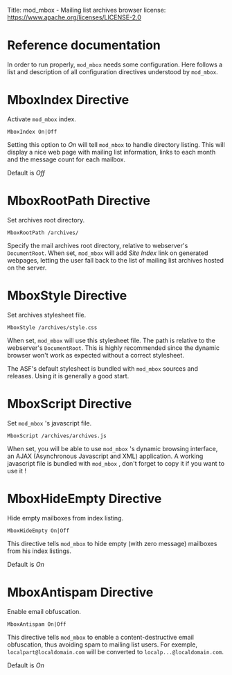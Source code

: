 Title: mod_mbox - Mailing list archives browser
license: https://www.apache.org/licenses/LICENSE-2.0

# Reference documentation #

In order to run properly, `mod_mbox` needs some configuration. Here follows
a list and description of all configuration directives understood by
`mod_mbox`.

# MboxIndex Directive #

Activate `mod_mbox` index.

    MboxIndex On|Off

Setting this option to *On* will tell `mod_mbox` to handle directory
listing. This will display a nice web page with mailing list information,
links to each month and the message count for each mailbox.

Default is *Off* 

# MboxRootPath Directive #

Set archives root directory.

    MboxRootPath /archives/

Specify the mail archives root directory, relative to webserver's
`DocumentRoot`. When set, `mod_mbox` will add *Site Index* link on
generated webpages, letting the user fall back to the list of mailing list
archives hosted on the server.

# MboxStyle Directive #

Set archives stylesheet file.

    MboxStyle /archives/style.css

When set, `mod_mbox` will use this stylesheet file. The path is relative to
the webserver's `DocumentRoot`. This is highly recommended since the
dynamic browser won't work as expected without a correct stylesheet.

The ASF's default stylesheet is bundled with `mod_mbox` sources and
releases. Using it is generally a good start.

# MboxScript Directive #

Set `mod_mbox` 's javascript file.

    MboxScript /archives/archives.js

When set, you will be able to use `mod_mbox` 's dynamic browsing interface,
an AJAX (Asynchronous Javascript and XML) application. A working javascript
file is bundled with `mod_mbox` , don't forget to copy it if you want to
use it !

# MboxHideEmpty Directive #

Hide empty mailboxes from index listing.

    MboxHideEmpty On|Off

This directive tells `mod_mbox` to hide empty (with zero message) mailboxes
from his index listings.

Default is *On* 

# MboxAntispam Directive #

Enable email obfuscation.

    MboxAntispam On|Off

This directive tells `mod_mbox` to enable a content-destructive email
obfuscation, thus avoiding spam to mailing list users. For exemple,
`localpart@localdomain.com` will be converted to
`localp...@localdomain.com`.

Default is *On* 

